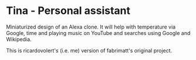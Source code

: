 # Tina - Personal assistant

Miniaturized design of an Alexa clone. It will help with temperature via Google, time and playing music on YouTube and searches using Google and Wikipedia.

This is ricardovolert's (i.e. me) version of fabrimatt's original project.
